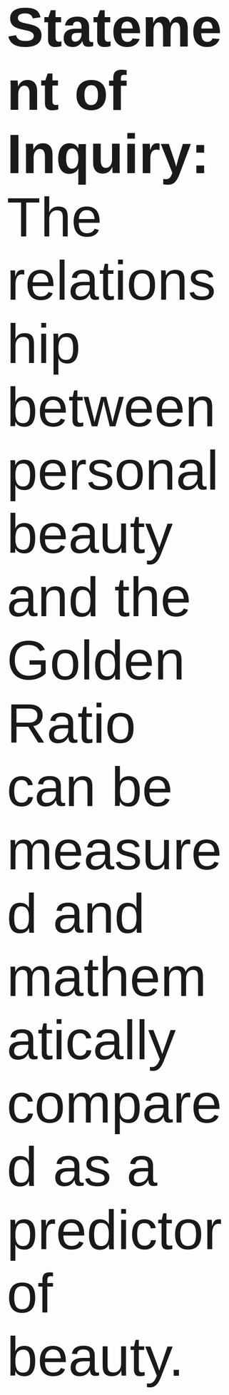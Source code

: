 
<!--<style>@import url(https://cdn.rawgit.com/dreampulse/computer-modern-web-font/master/font/Sans/cmun-sans.css);</style>-->
<span style='@import url(https://cdn.rawgit.com/dreampulse/computer-modern-web-font/master/font/Sans/cmun-sans.css); font-size: 124px; font-family: "Computer Modern Sans", sans-serif;'>**Statement of Inquiry:** The relationship between personal beauty and the Golden Ratio can be measured and mathematically compared as a predictor of beauty.</span>

